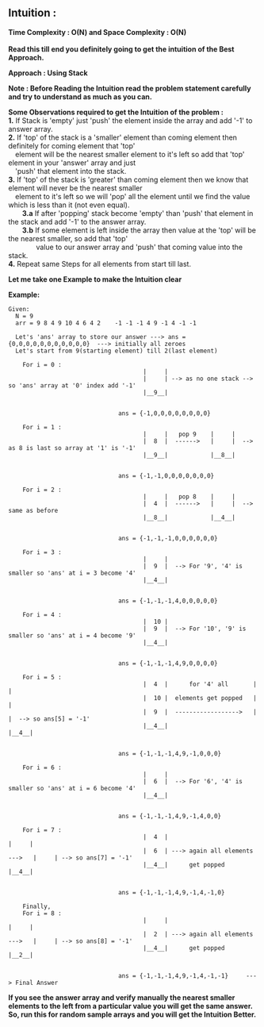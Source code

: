 ## Intuition :
**Time Complexity : O(N)  and Space Complexity : O(N)**<br><br>
**Read this till end you definitely going to get the intuition of the Best Approach.**

**Approach : Using Stack**

**Note : Before Reading the Intuition read the problem statement carefully and try to understand as much as you can.**

**Some Observations required to get the Intuition of the problem :**<br>
**1.** If Stack is 'empty' just 'push' the element inside the array and add '-1' to answer array.<br>
**2.** If 'top' of the stack is a 'smaller' element than coming element then definitely for coming element that 'top'<br> 
&emsp;element will be the nearest smaller element to it's left so add that 'top' element in your 'answer' array and just<br> 
&emsp;'push' that element into the stack.<br>
**3.** If 'top' of the stack is 'greater' than coming element then we know that element will never  be the nearest smaller<br>
&emsp;element to it's left so we will 'pop' all the element until we find the value which is less than it (not even equal).<br>
&emsp;&emsp;**3.a** If after 'popping' stack become 'empty' than 'push' that element in the stack and add '-1' to the answer array.<br>
&emsp;&emsp;**3.b** If some element is left inside the array then value at the 'top' will be the nearest smaller, so add that 'top'<br>
&emsp;&emsp;&emsp;&emsp;value to our answer array and 'push' that coming value into the stack.<br>
**4.** Repeat same Steps for all elements from start till last.

**Let me take one Example to make the Intuition clear**<br>

**Example:**
    
    Given:
      N = 9
      arr = 9 8 4 9 10 4 6 4 2    -1 -1 -1 4 9 -1 4 -1 -1

      Let's 'ans' array to store our answer ---> ans = {0,0,0,0,0,0,0,0,0,0,0}  ---> initially all zeroes
      Let's start from 9(starting element) till 2(last element)
      
        For i = 0 :
                                          |     |
                                          |     | --> as no one stack --> so 'ans' array at '0' index add '-1'
                                          |__9__|  
                 
 
                                   ans = {-1,0,0,0,0,0,0,0,0}

        For i = 1 :  
                                          |     |   pop 9    |     |
                                          |  8  |  ------>   |     |  --> as 8 is last so array at '1' is '-1'
                                          |__9__|            |__8__|  
                 
 
                                   ans = {-1,-1,0,0,0,0,0,0,0}  

        For i = 2 :
                                          |     |   pop 8    |     |
                                          |  4  |  ------>   |     |  --> same as before
                                          |__8__|            |__4__|  
                 
 
                                   ans = {-1,-1,-1,0,0,0,0,0,0}      

        For i = 3 :
                                          |     |       
                                          |  9  |  --> For '9', '4' is smaller so 'ans' at i = 3 become '4'
                                          |__4__|           
                 
 
                                   ans = {-1,-1,-1,4,0,0,0,0,0}     
        
        For i = 4 :
                                          |  10 |   
                                          |  9  |  --> For '10', '9' is smaller so 'ans' at i = 4 become '9'
                                          |__4__|      
                 
 
                                   ans = {-1,-1,-1,4,9,0,0,0,0}   
        
        For i = 5 :
                                          |  4  |      for '4' all       |     |       
                                          |  10 |  elements get popped   |     |
                                          |  9  |  ------------------>   |     |  --> so ans[5] = '-1' 
                                          |__4__|                        |__4__|  

 
                                   ans = {-1,-1,-1,4,9,-1,0,0,0}  

        For i = 6 :
                                          |     |   
                                          |  6  |  --> For '6', '4' is smaller so 'ans' at i = 6 become '4'
                                          |__4__|      
                 
 
                                   ans = {-1,-1,-1,4,9,-1,4,0,0}   

        For i = 7 :
                                          |  4  |                                |     |                     
                                          |  6  | ---> again all elements --->   |     | --> so ans[7] = '-1'             
                                          |__4__|      get popped                |__4__|                          
 

                                   ans = {-1,-1,-1,4,9,-1,4,-1,0}   

        Finally,
        For i = 8 :   
                                          |     |                                |     |                     
                                          |  2  | ---> again all elements --->   |     | --> so ans[8] = '-1'             
                                          |__4__|      get popped                |__2__|                          
 

                                   ans = {-1,-1,-1,4,9,-1,4,-1,-1}     ---> Final Answer


                              
**If you see the answer array and verify manually the nearest smaller elements to the left from a particular
        value you will get the same answer.**<br>
**So, run this for random sample arrays and you will get the Intuition Better.**                                                                            